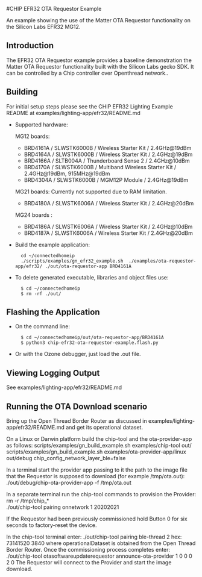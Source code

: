 #CHIP EFR32 OTA Requestor Example

An example showing the use of the Matter OTA Requestor functionality on the Silicon Labs EFR32 MG12.

<a name="intro"></a>

## Introduction

The EFR32 OTA Requestor example provides a baseline demonstration the Matter OTA Requestor
functionality built with the Silicon Labs gecko SDK. It can be controlled by
a Chip controller over Openthread network..

<a name="building"></a>

## Building

For initial setup steps please see the CHIP EFR32 Lighting Example README
at examples/lighting-app/efr32/README.md

-   Supported hardware:

    MG12 boards:

    -   BRD4161A / SLWSTK6000B / Wireless Starter Kit / 2.4GHz@19dBm
    -   BRD4164A / SLWSTK6000B / Wireless Starter Kit / 2.4GHz@19dBm
    -   BRD4166A / SLTB004A / Thunderboard Sense 2 / 2.4GHz@10dBm
    -   BRD4170A / SLWSTK6000B / Multiband Wireless Starter Kit / 2.4GHz@19dBm,
        915MHz@19dBm
    -   BRD4304A / SLWSTK6000B / MGM12P Module / 2.4GHz@19dBm

    MG21 boards: Currently not supported due to RAM limitation.

    -   BRD4180A / SLWSTK6006A / Wireless Starter Kit / 2.4GHz@20dBm

    MG24 boards :

    -   BRD4186A / SLWSTK6006A / Wireless Starter Kit / 2.4GHz@10dBm
    -   BRD4187A / SLWSTK6006A / Wireless Starter Kit / 2.4GHz@20dBm

*   Build the example application:

          cd ~/connectedhomeip
          ./scripts/examples/gn_efr32_example.sh  ./examples/ota-requestor-app/efr32/ ./out/ota-requestor-app BRD4161A
-   To delete generated executable, libraries and object files use:

          $ cd ~/connectedhomeip
          $ rm -rf ./out/

## Flashing the Application

-   On the command line:

          $ cd ~/connectedhomeip/out/ota-requestor-app/BRD4161A
          $ python3 chip-efr32-ota-requestor-example.flash.py

-   Or with the Ozone debugger, just load the .out file.

<a name="view-logging"></a>

## Viewing Logging Output

See examples/lighting-app/efr32/README.md

## Running the OTA Download scenario

Bring up the Open Thread Border Router as discussed in examples/lighting-app/efr32/README.md
and get its operational dataset.

On a Linux or Darwin platform build the chip-tool and the ota-provider-app as follows:
           scripts/examples/gn_build_example.sh examples/chip-tool out/
           scripts/examples/gn_build_example.sh examples/ota-provider-app/linux out/debug chip_config_network_layer_ble=false

In a terminal start the provider app passing to it the path to the image file that the Requestor is
supposed to download (for example /tmp/ota.out):
            ./out/debug/chip-ota-provider-app -f /tmp/ota.out

In a separate terminal run the chip-tool commands to provision the Provider:
            rm -r /tmp/chip_*  
            ./out/chip-tool pairing onnetwork 1 20202021

If the Requestor had been previously commissioned hold Button 0 for six seconds to factory-reset
the device.

In the chip-tool terminal enter:
            ./out/chip-tool pairing ble-thread 2 hex:<operationalDataset> 73141520   3840
where operationalDataset is obtained from the  Open Thread Border Router.
Once the commissioning process completes enter:
            ./out/chip-tool otasoftwareupdaterequestor announce-ota-provider 1 0 0 0 2 0
The Requestor will connect to the Provider and start the image download.
